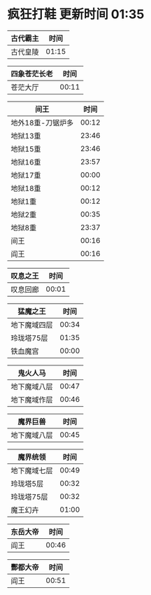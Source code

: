 # 疯狂打鞋 更新时间 01:35

| 古代霸主   | 时间    |
|--------|-------|
| 古代皇陵 | 01:15 |

| 四象苍茫长老   | 时间    |
|--------|-------|
| 苍茫大厅 | 00:11 |

| 间王   | 时间    |
|--------|-------|
| 地外18重-刀锯炉多 | 00:12 |
| 地狱13重 | 23:46 |
| 地狱15重 | 23:46 |
| 地狱16重 | 23:57 |
| 地狱17重 | 00:00 |
| 地狱18重 | 00:12 |
| 地狱1重 | 00:12 |
| 地狱2重 | 00:35 |
| 地狱8重 | 23:37 |
| 间王 | 00:16 |
| 阎王 | 00:16 |

| 叹息之王   | 时间    |
|--------|-------|
| 叹息回廊 | 00:01 |

| 猛魔之王   | 时间    |
|--------|-------|
| 地下魔域四层 | 00:34 |
| 玲珑塔75层 | 01:35 |
| 铁血魔宫 | 00:00 |

| 鬼火人马   | 时间    |
|--------|-------|
| 地下魔域八层 | 00:47 |
| 地下魔域作层 | 00:46 |

| 魔界巨兽   | 时间    |
|--------|-------|
| 地下魔域八层 | 00:45 |

| 魔界统领   | 时间    |
|--------|-------|
| 地下魔域七层 | 00:49 |
| 玲珑塔5层 | 00:32 |
| 玲珑塔75层 | 00:32 |
| 魔王幻卉 | 01:00 |

| 东岳大帝   | 时间    |
|--------|-------|
| 阎王 | 00:46 |

| 酆都大帝   | 时间    |
|--------|-------|
| 阎王 | 00:51 |
